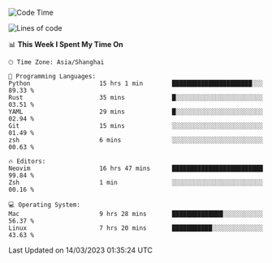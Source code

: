 <!--START_SECTION:waka-->
![Code Time](http://img.shields.io/badge/Code%20Time-1%2C202%20hrs%2044%20mins-blue)

![Lines of code](https://img.shields.io/badge/From%20Hello%20World%20I%27ve%20Written-105.7%20thousand%20lines%20of%20code-blue)

📊 **This Week I Spent My Time On** 

```text
🕑︎ Time Zone: Asia/Shanghai

💬 Programming Languages: 
Python                   15 hrs 1 min        ██████████████████████░░░   89.33 % 
Rust                     35 mins             █░░░░░░░░░░░░░░░░░░░░░░░░   03.51 % 
YAML                     29 mins             █░░░░░░░░░░░░░░░░░░░░░░░░   02.94 % 
Git                      15 mins             ░░░░░░░░░░░░░░░░░░░░░░░░░   01.49 % 
zsh                      6 mins              ░░░░░░░░░░░░░░░░░░░░░░░░░   00.63 % 

🔥 Editors: 
Neovim                   16 hrs 47 mins      █████████████████████████   99.84 % 
Zsh                      1 min               ░░░░░░░░░░░░░░░░░░░░░░░░░   00.16 % 

💻 Operating System: 
Mac                      9 hrs 28 mins       ██████████████░░░░░░░░░░░   56.37 % 
Linux                    7 hrs 20 mins       ███████████░░░░░░░░░░░░░░   43.63 % 
```


 Last Updated on 14/03/2023 01:35:24 UTC
<!--END_SECTION:waka-->
